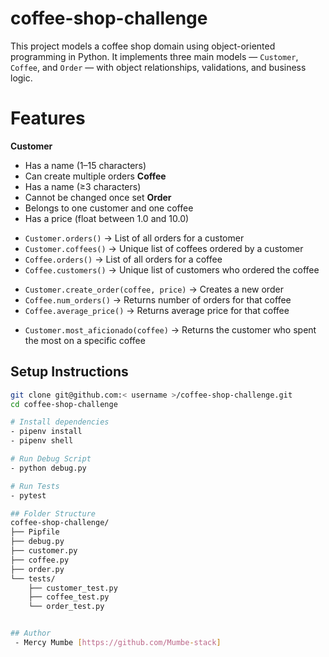 # coffee-shop-challenge
This project models a coffee shop domain using object-oriented programming in Python. It implements three main models — `Customer`, `Coffee`, and `Order` — with object relationships, validations, and business logic.

# Features
<!-- Models -->
**Customer**
  - Has a name (1–15 characters)
  - Can create multiple orders
**Coffee**
  - Has a name (≥3 characters)
  - Cannot be changed once set
**Order**
  - Belongs to one customer and one coffee
  - Has a price (float between 1.0 and 10.0)

<!-- Relationships -->
- `Customer.orders()` → List of all orders for a customer
- `Customer.coffees()` → Unique list of coffees ordered by a customer
- `Coffee.orders()` → List of all orders for a coffee
- `Coffee.customers()` → Unique list of customers who ordered the coffee

<!-- Aggregations -->
- `Customer.create_order(coffee, price)` → Creates a new order
- `Coffee.num_orders()` → Returns number of orders for that coffee
- `Coffee.average_price()` → Returns average price for that coffee

<!-- Bonus -->
- `Customer.most_aficionado(coffee)` → Returns the customer who spent the most on a specific coffee

## Setup Instructions

<!-- Clone the repository -->
```bash
git clone git@github.com:< username >/coffee-shop-challenge.git
cd coffee-shop-challenge

# Install dependencies
- pipenv install
- pipenv shell

# Run Debug Script
- python debug.py

# Run Tests
- pytest

## Folder Structure
coffee-shop-challenge/
├── Pipfile
├── debug.py
├── customer.py
├── coffee.py
├── order.py
└── tests/
    ├── customer_test.py
    ├── coffee_test.py
    └── order_test.py


## Author
 - Mercy Mumbe [https://github.com/Mumbe-stack]


